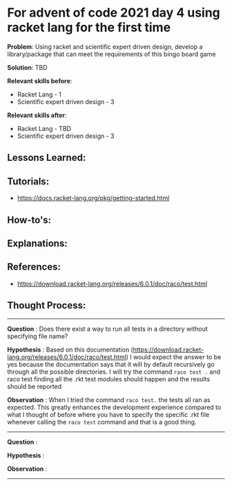 # For advent of code 2021 day 4 using racket lang for the first time

**Problem**: Using racket and scientific expert driven design, develop a library/package that can meet the requirements of this bingo board game

**Solution**: TBD

**Relevant skills before**:
- Racket Lang - 1
- Scientific expert driven design - 3

**Relevant skills after**:
- Racket Lang - TBD
- Scientific expert driven design - 3

**Lessons Learned**:
-

## Tutorials:
- https://docs.racket-lang.org/pkg/getting-started.html

## How-to's:

## Explanations:

## References:
- https://download.racket-lang.org/releases/6.0.1/doc/raco/test.html

## Thought Process:
---

**Question**
: Does there exist a way to run all tests in a directory without specifying file name?

**Hypothesis**
: Based on this documentation (https://download.racket-lang.org/releases/6.0.1/doc/raco/test.html) I would expect the answer to be yes because the documentation says that it will by default recursively go through all the possible directories. I will try the command `raco test .` and raco test finding all the .rkt test modules should happen and the results should be reported

**Observation**
: When I tried the command `raco test.` the tests all ran as expected. This greatly enhances the development experience compared to what I thought of before where you have to specify the specific .rkt file whenever calling the `raco test` command and that is a good thing.

---

**Question**
: 

**Hypothesis**
: 

**Observation**
:

---
